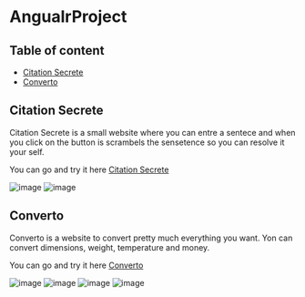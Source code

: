 # AngualrProject

## Table of content

- [Citation Secrete](#citationMystere)
- [Converto](#converto)


## Citation Secrete

Citation Secrete is a small website where you can entre a sentece and when you click on the button is scrambels the sensetence so you can resolve it your self.

You can go and try it here [Citation Secrete](https://2150658.techinfo-cstj.ca/3D4/tp1/index.html)

![image](https://github.com/crobichaud-cstj/AngualrProject/assets/89365878/86c00cf9-85e1-414c-94f2-8463aa9e2813)
![image](https://github.com/crobichaud-cstj/AngualrProject/assets/89365878/3428466d-5e17-4eb8-a59c-45329432372d)



## Converto

Converto is a website to convert pretty much everything you want. Yon can convert dimensions, weight, temperature and money.

You can go and try it here [Converto](https://2150658.techinfo-cstj.ca/3D4/tp2/index.html)

![image](https://github.com/crobichaud-cstj/AngualrProject/assets/89365878/b8c6ef85-8e87-4810-b804-1891052727a8)
![image](https://github.com/crobichaud-cstj/AngualrProject/assets/89365878/3ae2ed53-cb41-4852-94ae-f23df934657b)
![image](https://github.com/crobichaud-cstj/AngualrProject/assets/89365878/70f21607-322e-4c4a-8f04-a2551362b7aa)
![image](https://github.com/crobichaud-cstj/AngualrProject/assets/89365878/1cf7fa16-cd2e-42b4-b05d-caf3fca2b4e9)








